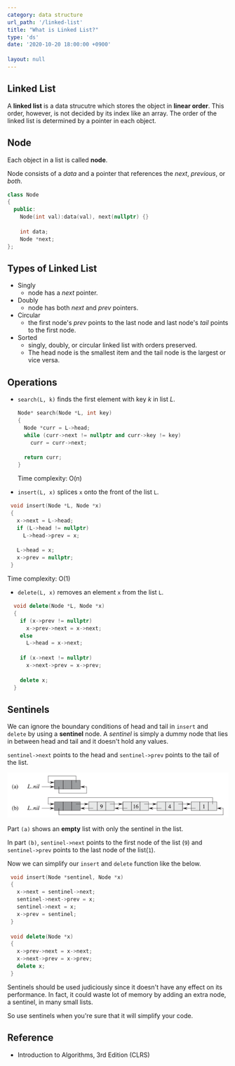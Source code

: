 ```yaml
---
category: data structure
url_path: '/linked-list'
title: "What is Linked List?"
type: 'ds'
date: '2020-10-20 18:00:00 +0900'

layout: null
---
```


## Linked List

A **linked list** is a data strucutre which stores the object in **linear order**. 
This order, however, is not decided by its index like an array. The order of the linked list
is determined by a pointer in each object.

## Node
Each object in a list is called **node**.

Node consists of a *data* and a pointer that references the *next*, *previous*, or *both*.

```cpp
class Node 
{
  public: 
    Node(int val):data(val), next(nullptr) {}

    int data;
    Node *next;
};
```

## Types of Linked List

- Singly
  + node has a *next* pointer.
- Doubly
  + node has both *next* and *prev* pointers.
- Circular
  + the first node's *prev* points to the last node and last node's *tail* points to the first node.
- Sorted
  + singly, doubly, or circular linked list with orders preserved.
  + The head node is the smallest item and the tail node is the largest or vice versa.

## Operations
- `search(L, k)` finds the first element with key *k* in list *L*.
  ```cpp
  Node* search(Node *L, int key) 
  {
    Node *curr = L->head;
    while (curr->next != nullptr and curr->key != key)
      curr = curr->next;

    return curr;
  }
  ```

  Time complexity: O(n)

- `insert(L, x)` splices `x` onto the front of the list `L`.
 ```cpp
  void insert(Node *L, Node *x) 
  {
    x->next = L->head;
    if (L->head != nullptr)
      L->head->prev = x;

    L->head = x;
    x->prev = nullptr;
  }
  ```

  Time complexity: O(1)

- `delete(L, x)` removes an element `x` from the list `L`.
```cpp
  void delete(Node *L, Node *x) 
  {
    if (x->prev != nullptr)
      x->prev->next = x->next;
    else
      L->head = x->next;

    if (x->next != nullptr)
      x->next->prev = x->prev;

    delete x;
  }
```

## Sentinels

We can ignore the boundary conditions of head and tail in `insert` and `delete` by using a **sentinel** node. 
A *sentinel* is simply a dummy node that lies in between head and tail and it doesn't hold any values.

`sentinel->next` points to the head and `sentinel->prev` points to the tail of the list.

![sentinel node](/assets/images/ds/sentinel-node.png)

Part `(a)` shows an **empty** list with only the sentinel in the list.

In part `(b)`, `sentinel->next` points to the first node of the list (`9`) and `sentinel->prev` points to the 
last node of the list(`1`).

Now we can simplify our `insert` and `delete` function like the below.

 ```cpp
  void insert(Node *sentinel, Node *x) 
  {
    x->next = sentinel->next;
    sentinel->next->prev = x;
    sentinel->next = x;
    x->prev = sentinel;
  }

  void delete(Node *x) 
  {
    x->prev->next = x->next;
    x->next->prev = x->prev;
    delete x;
  }
  ```

Sentinels should be used judiciously since it doesn't have any effect on its performance. In fact, 
it could waste lot of memory by adding an extra node, a sentinel, in many small lists. 

So use sentinels when you're sure that it will simplify your code.

## Reference
- Introduction to Algorithms, 3rd Edition (CLRS)
